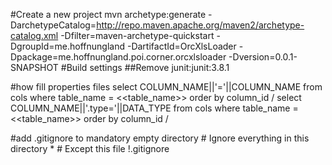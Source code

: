 #Create a new project
mvn archetype:generate -DarchetypeCatalog=http://repo.maven.apache.org/maven2/archetype-catalog.xml -Dfilter=maven-archetype-quickstart -DgroupId=me.hoffnungland -DartifactId=OrcXlsLoader -Dpackage=me.hoffnungland.poi.corner.orcxlsloader -Dversion=0.0.1-SNAPSHOT
#Build settings
##Remove junit:junit:3.8.1

#how fill properties files
	select COLUMN_NAME||'='||COLUMN_NAME
	from cols where table_name = <<table_name>> order by column_id
	/
	select COLUMN_NAME||'.type='||DATA_TYPE
	from cols where table_name = <<table_name>> order by column_id
	/


#add .gitignore to mandatory empty directory
	# Ignore everything in this directory
	*
	# Except this file
	!.gitignore
